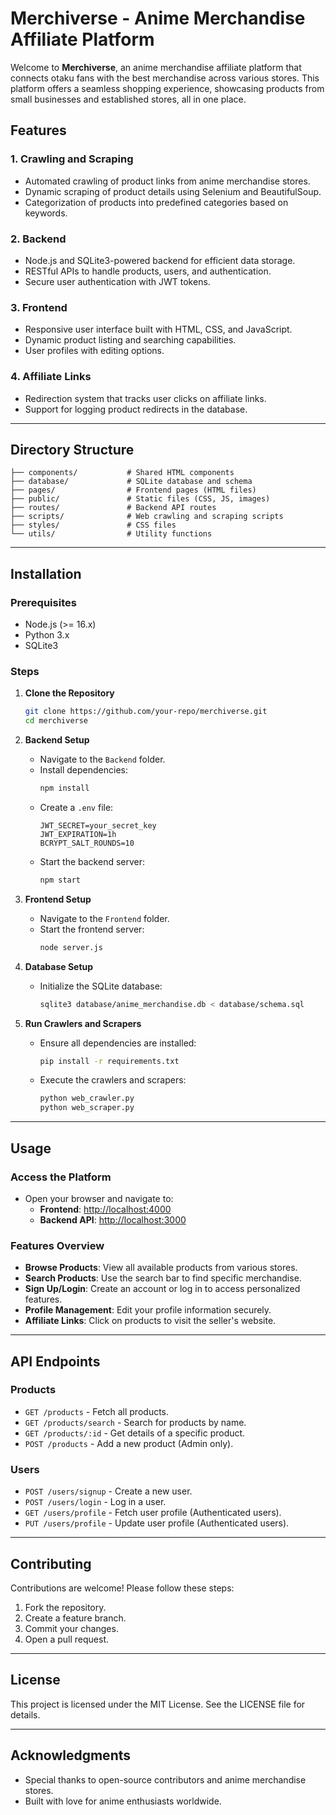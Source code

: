 # Merchiverse - Anime Merchandise Affiliate Platform

Welcome to **Merchiverse**, an anime merchandise affiliate platform that connects otaku fans with the best merchandise across various stores. This platform offers a seamless shopping experience, showcasing products from small businesses and established stores, all in one place.

## Features

### 1. **Crawling and Scraping**
- Automated crawling of product links from anime merchandise stores.
- Dynamic scraping of product details using Selenium and BeautifulSoup.
- Categorization of products into predefined categories based on keywords.

### 2. **Backend**
- Node.js and SQLite3-powered backend for efficient data storage.
- RESTful APIs to handle products, users, and authentication.
- Secure user authentication with JWT tokens.

### 3. **Frontend**
- Responsive user interface built with HTML, CSS, and JavaScript.
- Dynamic product listing and searching capabilities.
- User profiles with editing options.

### 4. **Affiliate Links**
- Redirection system that tracks user clicks on affiliate links.
- Support for logging product redirects in the database.

---

## Directory Structure

```
├── components/           # Shared HTML components
├── database/             # SQLite database and schema
├── pages/                # Frontend pages (HTML files)
├── public/               # Static files (CSS, JS, images)
├── routes/               # Backend API routes
├── scripts/              # Web crawling and scraping scripts
├── styles/               # CSS files
└── utils/                # Utility functions
```

---

## Installation

### Prerequisites
- Node.js (>= 16.x)
- Python 3.x
- SQLite3

### Steps

1. **Clone the Repository**
   ```bash
   git clone https://github.com/your-repo/merchiverse.git
   cd merchiverse
   ```

2. **Backend Setup**
   - Navigate to the `Backend` folder.
   - Install dependencies:
     ```bash
     npm install
     ```
   - Create a `.env` file:
     ```
     JWT_SECRET=your_secret_key
     JWT_EXPIRATION=1h
     BCRYPT_SALT_ROUNDS=10
     ```
   - Start the backend server:
     ```bash
     npm start
     ```

3. **Frontend Setup**
   - Navigate to the `Frontend` folder.
   - Start the frontend server:
     ```bash
     node server.js
     ```

4. **Database Setup**
   - Initialize the SQLite database:
     ```bash
     sqlite3 database/anime_merchandise.db < database/schema.sql
     ```

5. **Run Crawlers and Scrapers**
   - Ensure all dependencies are installed:
     ```bash
     pip install -r requirements.txt
     ```
   - Execute the crawlers and scrapers:
     ```bash
     python web_crawler.py
     python web_scraper.py
     ```

---

## Usage

### Access the Platform
- Open your browser and navigate to:
  - **Frontend**: [http://localhost:4000](http://localhost:4000)
  - **Backend API**: [http://localhost:3000](http://localhost:3000)

### Features Overview
- **Browse Products**: View all available products from various stores.
- **Search Products**: Use the search bar to find specific merchandise.
- **Sign Up/Login**: Create an account or log in to access personalized features.
- **Profile Management**: Edit your profile information securely.
- **Affiliate Links**: Click on products to visit the seller's website.

---

## API Endpoints

### Products
- `GET /products` - Fetch all products.
- `GET /products/search` - Search for products by name.
- `GET /products/:id` - Get details of a specific product.
- `POST /products` - Add a new product (Admin only).

### Users
- `POST /users/signup` - Create a new user.
- `POST /users/login` - Log in a user.
- `GET /users/profile` - Fetch user profile (Authenticated users).
- `PUT /users/profile` - Update user profile (Authenticated users).

---

## Contributing

Contributions are welcome! Please follow these steps:
1. Fork the repository.
2. Create a feature branch.
3. Commit your changes.
4. Open a pull request.

---

## License

This project is licensed under the MIT License. See the LICENSE file for details.

---

## Acknowledgments

- Special thanks to open-source contributors and anime merchandise stores.
- Built with love for anime enthusiasts worldwide.

